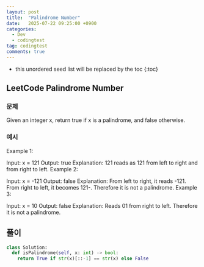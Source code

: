 ```yaml
---
layout: post
title:  "Palindrome Number"
date:   2025-07-22 09:25:00 +0900
categories:
  - Dev
  - codingtest
tag: codingtest
comments: true
---
```


* this unordered seed list will be replaced by the toc
  {:toc}

## LeetCode Palindrome Number

### 문제

Given an integer x, return true if x is a palindrome, and false otherwise.


### 예시

Example 1:

Input: x = 121
Output: true
Explanation: 121 reads as 121 from left to right and from right to left.
Example 2:

Input: x = -121
Output: false
Explanation: From left to right, it reads -121. From right to left, it becomes 121-. Therefore it is not a palindrome.
Example 3:

Input: x = 10
Output: false
Explanation: Reads 01 from right to left. Therefore it is not a palindrome.

## 풀이

```py
class Solution:
  def isPalindrome(self, x: int) -> bool:
    return True if str(x)[::-1] == str(x) else False
```
